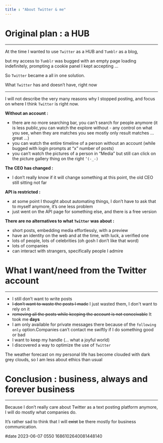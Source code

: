 ```yaml
---
title : "About Twitter & me"
---
```


# Original plan : a HUB

---

At the time I wanted to use `Twitter` as a HUB and `Tumblr` as a blog,

but my access to `Tumblr` was bugged with an empty page loading indefinitely, prompting a cookie panel I kept accepting …

So `Twitter` became a all in one solution.

What `Twitter` has and doesn’t have, right now

---

I will not describe the very many reasons why I stopped posting, and focus on where I think `Twitter` is right now.

**Without an account :**

- there are no more searching bar, you can’t search for people anymore (it is less public,you can watch the explore without - any control on what you see, when they are matches you see mostly only result matches … great …)
- you can watch the entire timeline of a person without an account (while bugged with login prompts at “x” number of posts)
- you can’t watch the pictures of a person in “Media” but still can click on the picture gallery thing on the right `’(-_-)`


**The CEO has changed :**

- I don’t really know if it will change something at this point, the old CEO still sitting not far


**API is restricted :**

- at some point I thought about automating things, I don’t have to ask that to myself anymore, it’s one less problem
- just went on the API page for something else, and there is a free version


**There are no alternatives to what `Twitter` was about :**

- short posts, embedding media effortlessly, with a preview
- have an identity on the web and at the time, with luck, a verified one
- lots of people, lots of celebrities (oh gosh I don’t like that word)
- lots of companies
- can interact with strangers, specifically people I admire


# What I want/need from the Twitter account

---

- I still don’t want to write posts
- ~~I don’t want to waste the posts I made~~ I just wasted them, I don't want to rely on it
- ~~removing all the posts while keeping the account is not conceivable~~ It took me **days**
- I am only available for private messages there because of the `following only` option.Companies can’t contact me swiftly if I do something good or bad
- I want to keep my handle (… what a joyful world)
- I discovered a way to optimize the use of `Twitter`

The weather forecast on my personal life has become clouded with dark grey clouds, so I am less about ethics than usual


# Conclusion : business, always and forever business

---

Because I don’t really care about Twitter as a text posting platform anymore, I will do mostly what companies do.

It’s rather sad to think that I will ~~exist~~ be there mostly for business communication.

#date 2023-06-07 0550 1686102640081448140